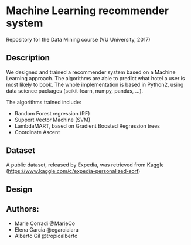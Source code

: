 # Machine Learning recommender system

Repository for the Data Mining course (VU University, 2017)

## Description
We designed and trained a recommender system based on a Machine Learning approach. The algorithms are able to predict
what hotel a user is most likely to book. The whole implementation is based in Python2, using data science packages (scikit-learn, numpy, pandas, ...).

The algorithms trained include:

* Random Forest regression (RF)
* Support Vector Machine (SVM)
* LambdaMART, based on Gradient Boosted Regression trees
* Coordinate Ascent

## Dataset
A public dataset, released by Expedia, was retrieved from Kaggle (https://www.kaggle.com/c/expedia-personalized-sort)

## Design


## Authors: 
* Marie Corradi @MarieCo
* Elena Garcia @egarcialara
* Alberto Gil @tropicalberto

